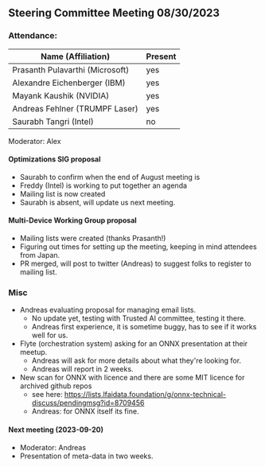 ## Steering Committee Meeting 08/30/2023

### Attendance:

| Name (Affiliation)              | Present  |
| ------------------------------- | -------- |
| Prasanth Pulavarthi (Microsoft) | yes |
| Alexandre Eichenberger (IBM)    | yes |
| Mayank Kaushik (NVIDIA)         | yes |
| Andreas Fehlner (TRUMPF Laser)  | yes |
| Saurabh Tangri (Intel)          | no |

Moderator: Alex

#### Optimizations SIG proposal
 - Saurabh to confirm when the end of August meeting is
 - Freddy (Intel) is working to put together an agenda
 - Mailing list is now created
 - Saurabh is absent, will update us next meeting.

#### Multi-Device Working Group proposal
 - Mailing lists were created (thanks Prasanth!)
 - Figuring out times for setting up the meeting, keeping in mind attendees from Japan.
 - PR merged, will post to twitter (Andreas) to suggest folks to register to mailing list.

### Misc
- Andreas evaluating proposal for managing email lists.
  - No update yet, testing with Trusted AI committee, testing it there.
  - Andreas first experience, it is sometime buggy, has to see if it works well for us.
- Flyte (orchestration system) asking for an ONNX presentation at their meetup.
  - Andreas will ask for more details about what they're looking for.
  - Andreas will report in 2 weeks.
- New scan for ONNX with licence and there are some MIT licence for archived github repos
  - see here: https://lists.lfaidata.foundation/g/onnx-technical-discuss/pendingmsg?id=8709456
  - Andreas: for ONNX itself its fine.
  
#### Next meeting (2023-09-20)
  - Moderator: Andreas
  - Presentation of meta-data in two weeks.
